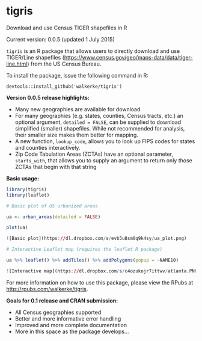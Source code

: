 # tigris

Download and use Census TIGER shapefiles in R

Current version: 0.0.5 (updated 1 July 2015)

`tigris` is an R package that allows users to directly download and use TIGER/Line shapefiles (<https://www.census.gov/geo/maps-data/data/tiger-line.html>) from the US Census Bureau.  

To install the package, issue the following command in R: 

```
devtools::install_github('walkerke/tigris')
```

__Version 0.0.5 release highlights:__

* Many new geographies are available for download
* For many geographies (e.g. states, counties, Census tracts, etc.) an optional argument, `detailed = FALSE`, can be supplied to download simplified (smaller) shapefiles.  While not recommended for analysis, their smaller size makes them better for mapping.  
* A new function, `lookup_code`, allows you to look up FIPS codes for states and counties interactively.  
* Zip Code Tabulation Areas (ZCTAs) have an optional parameter, `starts_with`, that allows you to supply an argument to return only those ZCTAs that begin with that string

__Basic usage:__

```r
library(tigris)
library(leaflet)

# Basic plot of US urbanized areas

ua <- urban_areas(detailed = FALSE)

plot(ua)

![Basic plot](https://dl.dropbox.com/s/evb5u8sm0q9k4sy/ua_plot.png)

# Interactive Leaflet map (requires the leaflet R package)

ua %>% leaflet() %>% addTiles() %>% addPolygons(popup = ~NAME10)

![Interactive map](https://dl.dropbox.com/s/c4ozukojr7ittwv/atlanta.PNG)

```

For more information on how to use this package, please view the RPubs at <http://rpubs.com/walkerke/tigris>. 

__Goals for 0.1 release and CRAN submission:__

* All Census geographies supported
* Better and more informative error handling
* Improved and more complete documentation
* More in this space as the package develops...
